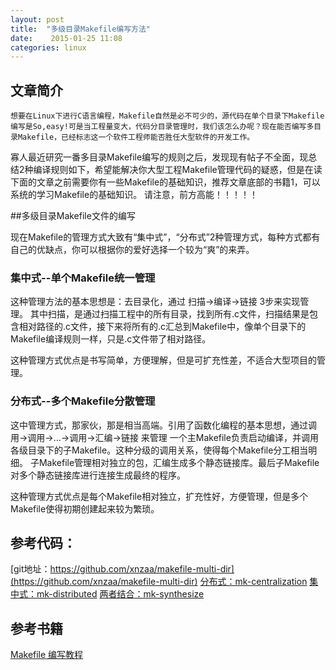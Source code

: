 ```yaml
---
layout: post
title:  "多级目录Makefile编写方法"
date:    2015-01-25 11:08
categories: linux
---
```



## 文章简介

    想要在Linux下进行C语言编程，Makefile自然是必不可少的，源代码在单个目录下Makefile编写是So,easy!可是当工程量变大，代码分目录管理时，我们该怎么办呢？现在能否编写多目录Makefile，已经标志这一个软件工程师能否胜任大型软件的开发工作。
寡人最近研究一番多目录Makefile编写的规则之后，发现现有帖子不全面，现总结2种编译规则如下，希望能解决你大型工程Makefile管理代码的疑惑，但是在读下面的文章之前需要你有一些Makefile的基础知识，推荐文章底部的书籍1，可以系统的学习Makefile的基础知识。
请注意，前方高能！！！！！

##多级目录Makefile文件的编写

现在Makefile的管理方式大致有“集中式”，“分布式”2种管理方式，每种方式都有自己的优缺点，你可以根据你的爱好选择一个较为“爽”的来弄。

### 集中式--单个Makefile统一管理

这种管理方法的基本思想是：去目录化，通过 扫描->编译->链接 3步来实现管理。
其中扫描，是通过扫描工程中的所有目录，找到所有.c文件，扫描结果是包含相对路径的.c文件，接下来将所有的.c汇总到Makefile中，像单个目录下的Makefile编译规则一样，只是.c文件带了相对路径。

这种管理方式优点是书写简单，方便理解，但是可扩充性差，不适合大型项目的管理。

### 分布式--多个Makefile分散管理

这中管理方式，那家伙，那是相当高端。引用了函数化编程的基本思想，通过调用->调用->...->调用->汇编->链接 来管理
一个主Makefile负责启动编译，并调用各级目录下的子Makefile。这种分级的调用关系，使得每个Makefile分工相当明细。
子Makefile管理相对独立的包，汇编生成多个静态链接库。最后子Makefile对多个静态链接库进行连接生成最终的程序。

这种管理方式优点是每个Makefile相对独立，扩充性好，方便管理，但是多个Makefile使得初期创建起来较为繁琐。

## 参考代码：

  [git地址：https://github.com/xnzaa/makefile-multi-dir](https://github.com/xnzaa/makefile-multi-dir)
  [分布式：mk-centralization](https://github.com/xnzaa/makefile-multi-dir/tree/master/mk-centralization)
  [集中式：mk-distributed](https://github.com/xnzaa/makefile-multi-dir/tree/master/mk-distributed)
  [两者结合：mk-synthesize](https://github.com/xnzaa/makefile-multi-dir/tree/master/mk-synthesize)

## 参考书籍

 [Makefile 编写教程](http://pan.baidu.com/s/1i3glndN)
